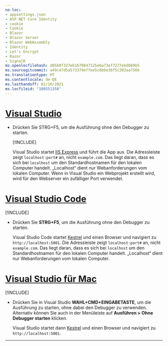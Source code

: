 ```yaml
---
no-loc:
- appsettings.json
- ASP.NET Core Identity
- cookie
- Cookie
- Blazor
- Blazor Server
- Blazor WebAssembly
- Identity
- Let's Encrypt
- Razor
- SignalR
ms.openlocfilehash: d05b0f327eb1670847125e6a73ef7277ebd069b5
ms.sourcegitcommit: a49c47d5a573379effee5c6b6e36f5c302aa756b
ms.translationtype: HT
ms.contentlocale: de-DE
ms.lasthandoff: 02/16/2021
ms.locfileid: "100551356"
---
```

# <a name="visual-studio"></a>[Visual Studio](#tab/visual-studio)

* Drücken Sie STRG+F5, um die Ausführung ohne den Debugger zu starten.

  [!INCLUDE[](~/includes/trustCertVS.md)]

  Visual Studio startet [IIS Express](/iis/extensions/introduction-to-iis-express/iis-express-overview) und führt die App aus. Die Adressleiste zeigt `localhost:port#` an, nicht `example.com`. Das liegt daran, dass es sich bei `localhost` um den Standardhostnamen für den lokalen Computer handelt. „Localhost“ dient nur Webanforderungen vom lokalen Computer. Wenn in Visual Studio ein Webprojekt erstellt wird, wird für den Webserver ein zufälliger Port verwendet.
 
# <a name="visual-studio-code"></a>[Visual Studio Code](#tab/visual-studio-code)

  [!INCLUDE[](~/includes/trustCertVSC.md)]

* Drücken Sie **STRG+F5**, um die Ausführung ohne den Debugger zu starten.

  Visual Studio Code startet [Kestrel](xref:fundamentals/servers/kestrel) und einen Browser und navigiert zu `http://localhost:5001`. Die Adressleiste zeigt `localhost:port#` an, nicht `example.com`. Das liegt daran, dass es sich bei `localhost` um den Standardhostnamen für den lokalen Computer handelt. „Localhost“ dient nur Webanforderungen vom lokalen Computer.

  
# <a name="visual-studio-for-mac"></a>[Visual Studio für Mac](#tab/visual-studio-mac)

  [!INCLUDE[](~/includes/trustCertMac.md)]

* Drücken Sie in Visual Studio **WAHL+CMD+EINGABETASTE**, um die Ausführung zu starten, ohne dabei den Debugger zu verwenden. Alternativ können Sie auch in der Menüleiste auf **Ausführen > Ohne Debugger starten** klicken.

  Visual Studio startet dann [Kestrel](xref:fundamentals/servers/kestrel) und einen Browser und navigiert zu `http://localhost:5001`.

<!-- End of VS tabs -->

---
